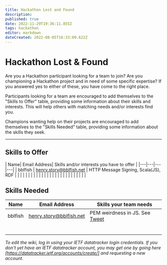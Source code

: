 ```yaml
---
title: Hackathon Lost and Found
description: 
published: true
date: 2022-11-29T19:36:11.855Z
tags: hackathon
editor: markdown
dateCreated: 2022-08-05T16:33:09.622Z
---
```


# Hackathon Lost & Found 


Are you a Hackathon participant looking for a team to join?
Are you championing a Hackathon project and in need of some specific expertise?
If you answered yes to either of these, you have come to the right place. 

Participants looking for a team are encouraged to add themselves to the "Skills to Offer" table, providing some information about their skills and interests. This will help others with matching needs and/or interests find you.

Champions wanting help on their projects are encouraged to add themselves to the "Skills Needed" table, providing some information about the skills they seek.

----


## Skills to Offer
| Name| Email Address| Skills and/or interests you have to offer |
|---|---|---|---|
| bblfish  | henry.story@bblfish.net   | HTTP Message Signing, Scala(JS), RDF |   |
|   |   |   |   |
|   |   |   |   |
|   |   |   |   |
|   |   |   |   |
|   |   |   |   |


## Skills Needed
| Name |  Email Address |  Skills your team needs |
|---|---|---|
| bblfish  | henry.story@bblfish.net  | PEM weirdness in JS. See [Tweet](https://twitter.com/_ProtocolPolice/status/1588720424682393600)  |
|   |   |   |
|   |   |   |
|   |   |   |
|   |   |   |
|   |   |   |
|   |   |   |



*To edit the wiki, log in using your IETF datatracker login credentials. If you don't yet have an IETF datatracker account, you may get one by going here [https://datatracker.ietf.org/accounts/create/] and requesting a new account.*

